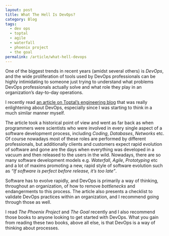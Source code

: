 ```yaml
---
layout: post
title: What The Hell Is DevOps?
category: Blog
tags:
  - dev ops
  - toptal
  - agile
  - waterfall
  - phoenix project
  - the goal
permalink: /article/what-hell-devops
---
```

One of the biggest trends in recent years (amidst several others) is *DevOps*, and the wide proliferation of tools used by DevOps professionals can be highly intimidating to someone just trying to understand what problems DevOps professionals actually solve and what role they play in an organization’s day-to-day operations.

I recently read [an article on Toptal’s engineering blog](https://www.toptal.com/devops/what-the-hell-is-devops) that was really enlightening about DevOps, especially since I was starting to think in a much similar manner myself.

The article took a historical point of view and went as far back as when programmers were scientists who were involved in every single aspect of a software development process, including *Coding*, *Databases*, *Networks* etc. Of course nowadays most of these roles are performed by different professionals, but additionally clients and customers expect rapid evolution of software and gone are the days when everything was developed in a vacuum and then released to the users in the wild. Nowadays, there are so many software development models e.g. *Waterfall*, *Agile*, *Prototyping* etc and a lot of maxims promoting a new, rapid style of software evolution such as *“If software is perfect before release, it’s too late”*.

Software has to evolve rapidly, and DevOps is primarily a way of thinking, throughout an organization, of how to remove *bottlenecks* and endangerments to this process. The article also presents a checklist to validate DevOps practices within an organization, and I recommend going through those as well.

I read *The Phoenix Project* and *The Goal* recently and I also recommend those books to anyone looking to get started with DevOps. What you gain from reading these two books, above all else, is that DevOps is a way of thinking about processes.
